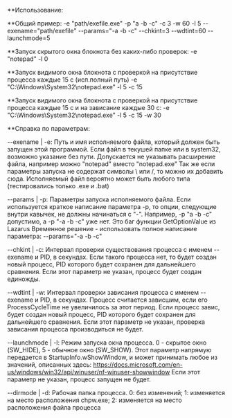 **Использование:


**Общий пример:
	-e "path/exefile.exe" -p "a -b -c" -c 3 -w 60 -l 5
	--exename="path/exefile" --params="-a -b -c" --chkint=3 --wdtint=60 --launchmode=5

**Запуск скрытого окна блокнота без каких-либо проверок:
	-e "notepad" -l 0

**Запуск видимого окна блокнота с проверкой на присутствие процесса каждые 15 с (исп.полный путь)
	-e "C:\Windows\System32\notepad.exe" -l 5 -c 15 
	
**Запуск видимого окна блокнота с проверкой на присутствие процесса каждые 15 с и на зависание каждые 30 с:
	-e "C:\Windows\System32\notepad.exe" -l 5 -c 15 -w 30 
	
	
**Справка по параметрам:

--exename | -e:
	Путь и имя исполняемого файла, который должен быть запущен этой программой. 
	Если файл в текушей папке или в system32, возможно указание без пути.
	Допускается не указывать расширение файла, например можно "notepad" вместо "notepad.exe"
	Так же если параметры запуска не содержат символы \ или /, то можно их добавить сюда.
	Исполняемый файл вероятно может быть любого типа (тестировались только .exe и .bat)
	
--params | -p:
	Параметры запуска исполняемого файла. Если используется краткое написание параметра -p, то 
	опции, следующие внутри кавычек, не должны начинаться с "-".
	Например, -p "a -b -c" допустимо, а -p "-a -b -c" уже нет. Это баг функции GetOptionValue из Lazarus
	Временное решение - использовать полное написание параметра: --params="-a -b -c"
	
--chkint | -c:
	Интервал проверки существования процесса с именем --exename и PID, в секундах. Если такого процесса нет,
	то будет создан новый процесс, PID которого будет сохранен для дальнейшего сравнения.
	Если этот параметр не указан, процесс будет создан единожды.
	
--wdtint | -w:
	Интервал проверки зависания процесса с именем --exename и PID, в секундах. Процесс считается зависшим,
	если его ProcessCycleTime не увеличилось за этот период. Если процесс завис, будет создан новый процесс,
	PID которого будет сохранен для дальнейшего сравнения.
	Если этот параметр не указан, проверка зависания процесса производиться не будет.
	
--launchmode | -l:
	Режим запуска окна процесса. 0 - скрытое окно (SW_HIDE), 5 - обычное окно (SW_SHOW).
	Этот параметр напрямую передается в StartupInfo.wShowWindow, и может принимать любое из значений,
	описанных здесь: https://docs.microsoft.com/en-us/windows/win32/api/winuser/nf-winuser-showwindow
	Если этот параметр не указан, процесс запущен не будет.
	
--dirmode | -d:
	Рабочая папка процесса.
	0: без изменений; 1: изменяется на место расположения chpw.exe; 
	2: изменяется на место расположения файла процесса     
